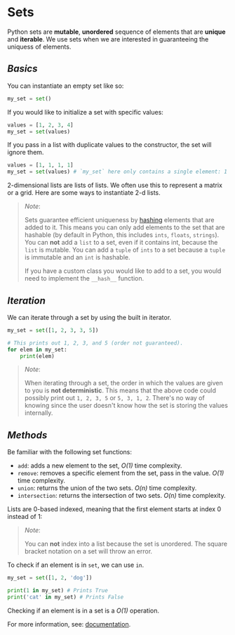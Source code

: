 # Sets
Python sets are **mutable**, **unordered** sequence of elements that are **unique** and **iterable**. We use sets when
we are interested in guaranteeing the uniquess of elements.
## *Basics*
You can instantiate an empty set like so:
```python
my_set = set()
```

If you would like to initialize a set with specific values:

```python
values = [1, 2, 3, 4]
my_set = set(values)
```

If you pass in a list with duplicate values to the constructor, the set will ignore them.
```python
values = [1, 1, 1, 1]
my_set = set(values) # `my_set` here only contains a single element: 1
```
2-dimensional lists are lists of lists. We often use this to represent a matrix or a grid.
Here are some ways to instantiate 2-d lists.
> *Note*: 
> 
> Sets guarantee efficient uniqueness by [hashing](https://en.wikipedia.org/wiki/Hash_function) elements that
> are added to it. This means you can only add elements to the set that are hashable (by default in Python, this
> includes `ints`, `floats`, `strings`). You can **not** add a `list` to a set, even if it contains
> int, because the `list` is mutable. You can add a `tuple` of `ints` to a set because a `tuple` is immutable and
> an `int` is hashable.
>
> If you have a custom class you would like to add to a set, you would need to implement the `__hash__` function.
## *Iteration*

We can iterate through a set by using the built in iterator.

```python
my_set = set([1, 2, 3, 3, 5])

# This prints out 1, 2, 3, and 5 (order not guaranteed).
for elem in my_set:
    print(elem)
```

> *Note*: 
> 
> When iterating through a set, the order in which the values are given to you is
> **not deterministic**. This means that the above code could possibly print out
> `1, 2, 3, 5` or `5, 3, 1, 2`. There's no way of knowing since the user doesn't
> know how the set is storing the values internally.

## *Methods*

Be familiar with the following set functions:
- `add`: adds a new element to the set,  *O(1)* time complexity.
- `remove`: removes a specific element from the set, pass in the value. *O(1)* time complexity.
- `union`: returns the union of the two sets. *O(n)* time complexity.
- `intersection`: returns the intersection of two sets. *O(n)* time complexity.

Lists are 0-based indexed, meaning that the first element starts at index 0 instead of 1:

> *Note*: 
> 
> You can **not** index into a list because the set is unordered. The square bracket notation on a
> set will throw an error.

To check if an element is in `set`, we can use `in`.

```python
my_set = set([1, 2, 'dog'])

print(1 in my_set) # Prints True
print('cat' in my_set) # Prints False
```

Checking if an element is in a set is a *O(1)* operation.


For more information, see: [documentation](https://docs.python.org/3/tutorial/datastructures.html).